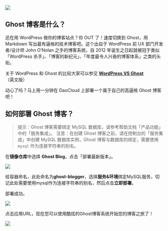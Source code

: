 ![](http://blog.daocloud.io/wp-content/uploads/2015/05/ghost.png)

## Ghost 博客是什么？

还在用 WordPress 做你的博客站点？你 OUT 了！速度切换到 Ghost，用 Markdown 写出最有逼格的技术博客吧。这个出自于 WordPress 前 UX 部门开发者/设计师 John O’Nolan 之手的博客系统，自 2012 年诞生之日起就被冠于类似「WordPress 杀手」、「博客的新纪元」、「年度最令人兴奋的博客体系」之类的头衔。

关于 WordPress 和 Ghost 的比较大家可以参见 **[WordPress VS Ghost](http://www.elegantthemes.com/blog/resources/wordpress-vs-ghost)**（英文版）

动心了吗？马上用一分钟在 DaoCloud 上部署一个属于自己的高逼格 Ghost 博客吧！

## 如何部署 Ghost 博客？

> 提示：Ghost 博客需要绑定 MySQL 数据库，请参考帮助文档「产品功能」中的「服务集成」。
> 注意：在创建 Ghost 博客之前，请在控制台的「服务集成」中创建 MySQL 数据库实例，Ghost 博客与数据库的绑定，需要使用 `mysql` 作为连接字符串的别名。

在**镜像仓库**中选择 **Ghost Blog**，点击「部署最新版本」。

![](http://blog.daocloud.io/wp-content/uploads/2015/05/app-ghost-2.png)

给容器命名，此处命名为**ghost-blogger**，选择**服务&环境**绑定MySQL服务，切记此处需要使用mysql作为连接字符串的别名，然后点击**立即部署**。

部署成功。

![](http://blog.daocloud.io/wp-content/uploads/2015/05/app-ghost-4.png)

点击应用URL，现在您可以使用酷炫的Ghost博客系统开始您的博客之旅了！

![](http://blog.daocloud.io/wp-content/uploads/2015/05/app-ghost.png)
